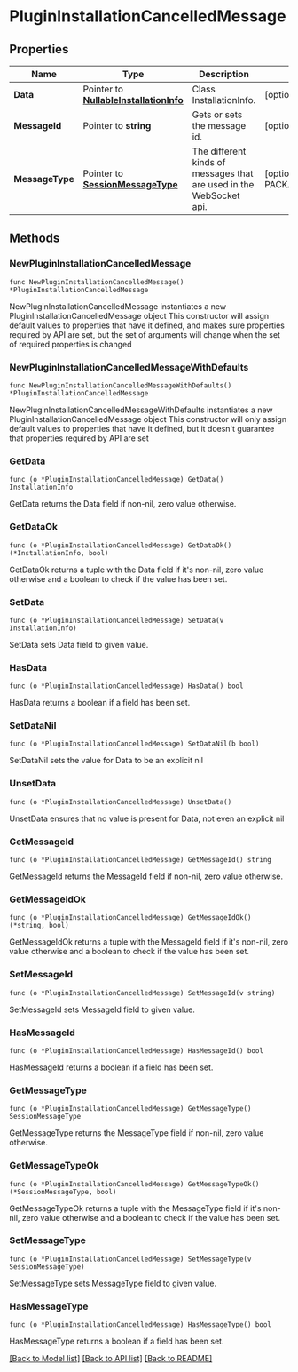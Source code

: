 # PluginInstallationCancelledMessage

## Properties

Name | Type | Description | Notes
------------ | ------------- | ------------- | -------------
**Data** | Pointer to [**NullableInstallationInfo**](InstallationInfo.md) | Class InstallationInfo. | [optional] 
**MessageId** | Pointer to **string** | Gets or sets the message id. | [optional] 
**MessageType** | Pointer to [**SessionMessageType**](SessionMessageType.md) | The different kinds of messages that are used in the WebSocket api. | [optional] [readonly] [default to PACKAGE_INSTALLATION_CANCELLED]

## Methods

### NewPluginInstallationCancelledMessage

`func NewPluginInstallationCancelledMessage() *PluginInstallationCancelledMessage`

NewPluginInstallationCancelledMessage instantiates a new PluginInstallationCancelledMessage object
This constructor will assign default values to properties that have it defined,
and makes sure properties required by API are set, but the set of arguments
will change when the set of required properties is changed

### NewPluginInstallationCancelledMessageWithDefaults

`func NewPluginInstallationCancelledMessageWithDefaults() *PluginInstallationCancelledMessage`

NewPluginInstallationCancelledMessageWithDefaults instantiates a new PluginInstallationCancelledMessage object
This constructor will only assign default values to properties that have it defined,
but it doesn't guarantee that properties required by API are set

### GetData

`func (o *PluginInstallationCancelledMessage) GetData() InstallationInfo`

GetData returns the Data field if non-nil, zero value otherwise.

### GetDataOk

`func (o *PluginInstallationCancelledMessage) GetDataOk() (*InstallationInfo, bool)`

GetDataOk returns a tuple with the Data field if it's non-nil, zero value otherwise
and a boolean to check if the value has been set.

### SetData

`func (o *PluginInstallationCancelledMessage) SetData(v InstallationInfo)`

SetData sets Data field to given value.

### HasData

`func (o *PluginInstallationCancelledMessage) HasData() bool`

HasData returns a boolean if a field has been set.

### SetDataNil

`func (o *PluginInstallationCancelledMessage) SetDataNil(b bool)`

 SetDataNil sets the value for Data to be an explicit nil

### UnsetData
`func (o *PluginInstallationCancelledMessage) UnsetData()`

UnsetData ensures that no value is present for Data, not even an explicit nil
### GetMessageId

`func (o *PluginInstallationCancelledMessage) GetMessageId() string`

GetMessageId returns the MessageId field if non-nil, zero value otherwise.

### GetMessageIdOk

`func (o *PluginInstallationCancelledMessage) GetMessageIdOk() (*string, bool)`

GetMessageIdOk returns a tuple with the MessageId field if it's non-nil, zero value otherwise
and a boolean to check if the value has been set.

### SetMessageId

`func (o *PluginInstallationCancelledMessage) SetMessageId(v string)`

SetMessageId sets MessageId field to given value.

### HasMessageId

`func (o *PluginInstallationCancelledMessage) HasMessageId() bool`

HasMessageId returns a boolean if a field has been set.

### GetMessageType

`func (o *PluginInstallationCancelledMessage) GetMessageType() SessionMessageType`

GetMessageType returns the MessageType field if non-nil, zero value otherwise.

### GetMessageTypeOk

`func (o *PluginInstallationCancelledMessage) GetMessageTypeOk() (*SessionMessageType, bool)`

GetMessageTypeOk returns a tuple with the MessageType field if it's non-nil, zero value otherwise
and a boolean to check if the value has been set.

### SetMessageType

`func (o *PluginInstallationCancelledMessage) SetMessageType(v SessionMessageType)`

SetMessageType sets MessageType field to given value.

### HasMessageType

`func (o *PluginInstallationCancelledMessage) HasMessageType() bool`

HasMessageType returns a boolean if a field has been set.


[[Back to Model list]](../README.md#documentation-for-models) [[Back to API list]](../README.md#documentation-for-api-endpoints) [[Back to README]](../README.md)



